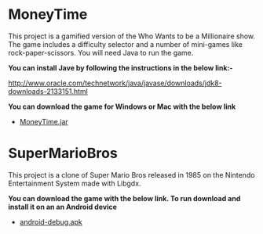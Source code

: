 # MoneyTime
This project is a gamified version of the Who Wants to be a Millionaire show. The game includes a difficulty selector and a number of mini-games like rock-paper-scissors. You will need Java to run the game.

**You can install Jave by following the instructions in the below link:-**

http://www.oracle.com/technetwork/java/javase/downloads/jdk8-downloads-2133151.html

**You can download the game for Windows or Mac with the below link**

 - [MoneyTime.jar](https://github.com/firasAltayeb/mini-java-projects/raw/master/MoneyTime/MoneyTime.jar)
 
# SuperMarioBros

This project is a clone of Super Mario Bros released in 1985 on the Nintendo Entertainment System made with Libgdx.

**You can download the game with the below link. To run download and install it on an an Android device**
 - [android-debug.apk](https://github.com/firasAltayeb/mini-java-projects/raw/master/android-debug.apk)
